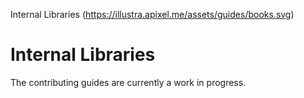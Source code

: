 Internal Libraries (https://illustra.apixel.me/assets/guides/books.svg)

# Internal Libraries

The contributing guides are currently a work in progress.